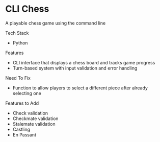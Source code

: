 # CLI Chess

A playable chess game using the command line

Tech Stack
- Python

Features
- CLI interface that displays a chess board and tracks game progress
- Turn-based system with input validation and error handling

Need To Fix
- Function to allow players to select a different piece after already selecting one

Features to Add
- Check validation
- Checkmate validation
- Stalemate validation
- Castling
- En Passant
